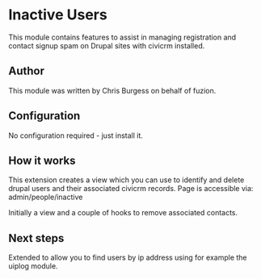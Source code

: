 # Inactive Users

This module contains features to assist in managing registration and contact signup spam on Drupal sites with civicrm installed.

## Author

This module was written by Chris Burgess on behalf of fuzion.


## Configuration

No configuration required - just install it.

## How it works

This extension creates a view which you can use to identify and delete drupal users and their associated civicrm records. Page is accessible via: admin/people/inactive

Initially a view and a couple of hooks to remove associated contacts.

## Next steps

Extended to allow you to find users by ip address using for example the uiplog module.

